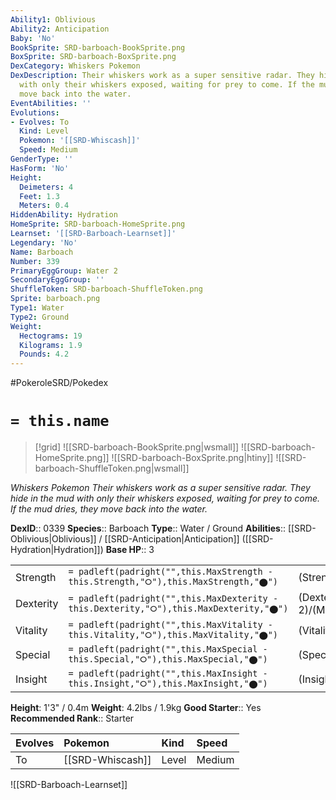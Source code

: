 ```yaml
---
Ability1: Oblivious
Ability2: Anticipation
Baby: 'No'
BookSprite: SRD-barboach-BookSprite.png
BoxSprite: SRD-barboach-BoxSprite.png
DexCategory: Whiskers Pokemon
DexDescription: Their whiskers work as a super sensitive radar. They hide in the mud
  with only their whiskers exposed, waiting for prey to come. If the mud dries, they
  move back into the water.
EventAbilities: ''
Evolutions:
- Evolves: To
  Kind: Level
  Pokemon: '[[SRD-Whiscash]]'
  Speed: Medium
GenderType: ''
HasForm: 'No'
Height:
  Deimeters: 4
  Feet: 1.3
  Meters: 0.4
HiddenAbility: Hydration
HomeSprite: SRD-barboach-HomeSprite.png
Learnset: '[[SRD-Barboach-Learnset]]'
Legendary: 'No'
Name: Barboach
Number: 339
PrimaryEggGroup: Water 2
SecondaryEggGroup: ''
ShuffleToken: SRD-barboach-ShuffleToken.png
Sprite: barboach.png
Type1: Water
Type2: Ground
Weight:
  Hectograms: 19
  Kilograms: 1.9
  Pounds: 4.2
---
```


#PokeroleSRD/Pokedex

# `= this.name`

> [!grid]
> ![[SRD-barboach-BookSprite.png|wsmall]]
> ![[SRD-barboach-HomeSprite.png]]
> ![[SRD-barboach-BoxSprite.png|htiny]]
> ![[SRD-barboach-ShuffleToken.png|wsmall]]


*Whiskers Pokemon*
*Their whiskers work as a super sensitive radar. They hide in the mud with only their whiskers exposed, waiting for prey to come. If the mud dries, they move back into the water.*

**DexID**:: 0339
**Species**:: Barboach
**Type**:: Water / Ground
**Abilities**:: [[SRD-Oblivious|Oblivious]] / [[SRD-Anticipation|Anticipation]] ([[SRD-Hydration|Hydration]])
**Base HP**:: 3

|           |                                                                                        |                                          |
| --------- | -------------------------------------------------------------------------------------- | ---------------------------------------- |
| Strength  | `= padleft(padright("",this.MaxStrength - this.Strength,"⭘"),this.MaxStrength,"⬤")`    | (Strength::2)/(MaxStrength::4)   |
| Dexterity | `= padleft(padright("",this.MaxDexterity - this.Dexterity,"⭘"),this.MaxDexterity,"⬤")` | (Dexterity:: 2)/(MaxDexterity::4) |
| Vitality  | `= padleft(padright("",this.MaxVitality - this.Vitality,"⭘"),this.MaxVitality,"⬤")`    | (Vitality::1)/(MaxVitality::3)   |
| Special   | `= padleft(padright("",this.MaxSpecial - this.Special,"⭘"),this.MaxSpecial,"⬤")`       | (Special::2)/(MaxSpecial::4)     |
| Insight   | `= padleft(padright("",this.MaxInsight - this.Insight,"⭘"),this.MaxInsight,"⬤")`       | (Insight::1)/(MaxInsight::3)     |

**Height**: 1'3" / 0.4m
**Weight**: 4.2lbs / 1.9kg
**Good Starter**:: Yes
**Recommended Rank**:: Starter

| Evolves   | Pokemon          | Kind   | Speed   |
|:----------|:-----------------|:-------|:--------|
| To        | [[SRD-Whiscash]] | Level  | Medium  |

![[SRD-Barboach-Learnset]]
